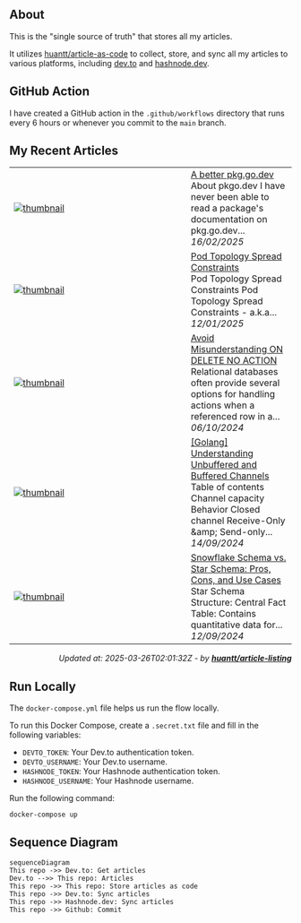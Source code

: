 ## About
This is the "single source of truth" that stores all my articles.

It utilizes [huantt/article-as-code](https://github.com/huantt/article-as-code) to collect, store, and sync all my articles to various platforms, including [dev.to](https://dev.to) and [hashnode.dev](https://hashnode.dev).

## GitHub Action
I have created a GitHub action in the `.github/workflows` directory that runs every 6 hours or whenever you commit to the `main` branch.

## My Recent Articles

<table>
        <tr>
            <td width="300px">
                <a href="https://dev.to/jacktt/a-better-pkggodev-hip">
                    <img src="https://dynamic-thumbnail-dev-to.vercel.app/article/2282180/thumbnail?t=2025-03-26%2002%3a01%3a32.507216148%20%2b0000%20UTC%20m%3d%2b0.086625614" alt="thumbnail">
                </a>
            </td>
            <td>
                <a href="https://dev.to/jacktt/a-better-pkggodev-hip">A better pkg.go.dev</a>
                <div>About pkgo.dev   I have never been able to read a package&#39;s documentation on pkg.go.dev...</div>
                <div><i>16/02/2025</i></div>
            </td>
        </tr>
        <tr>
            <td width="300px">
                <a href="https://dev.to/jacktt/pod-topology-spread-constraints-2pd7">
                    <img src="https://dynamic-thumbnail-dev-to.vercel.app/article/2201593/thumbnail?t=2025-03-26%2002%3a01%3a32.507216148%20%2b0000%20UTC%20m%3d%2b0.086625614" alt="thumbnail">
                </a>
            </td>
            <td>
                <a href="https://dev.to/jacktt/pod-topology-spread-constraints-2pd7">Pod Topology Spread Constraints</a>
                <div>Pod Topology Spread Constraints   Pod Topology Spread Constraints - a.k.a...</div>
                <div><i>12/01/2025</i></div>
            </td>
        </tr>
        <tr>
            <td width="300px">
                <a href="https://dev.to/jacktt/avoid-misunderstanding-on-delete-no-action-gcj">
                    <img src="https://dynamic-thumbnail-dev-to.vercel.app/article/2027227/thumbnail?t=2025-03-26%2002%3a01%3a32.507216148%20%2b0000%20UTC%20m%3d%2b0.086625614" alt="thumbnail">
                </a>
            </td>
            <td>
                <a href="https://dev.to/jacktt/avoid-misunderstanding-on-delete-no-action-gcj">Avoid Misunderstanding ON DELETE NO ACTION</a>
                <div>Relational databases often provide several options for handling actions when a referenced row in a...</div>
                <div><i>06/10/2024</i></div>
            </td>
        </tr>
        <tr>
            <td width="300px">
                <a href="https://dev.to/jacktt/golang-understanding-unbuffered-and-buffered-channels-35bh">
                    <img src="https://dynamic-thumbnail-dev-to.vercel.app/article/2000292/thumbnail?t=2025-03-26%2002%3a01%3a32.507216148%20%2b0000%20UTC%20m%3d%2b0.086625614" alt="thumbnail">
                </a>
            </td>
            <td>
                <a href="https://dev.to/jacktt/golang-understanding-unbuffered-and-buffered-channels-35bh">[Golang] Understanding Unbuffered and Buffered Channels</a>
                <div>Table of contents    Channel capacity Behavior Closed channel Receive-Only &amp;amp; Send-only...</div>
                <div><i>14/09/2024</i></div>
            </td>
        </tr>
        <tr>
            <td width="300px">
                <a href="https://dev.to/jacktt/snowflake-schema-vs-star-schema-pros-cons-and-use-cases-34p9">
                    <img src="https://dynamic-thumbnail-dev-to.vercel.app/article/1997485/thumbnail?t=2025-03-26%2002%3a01%3a32.507216148%20%2b0000%20UTC%20m%3d%2b0.086625614" alt="thumbnail">
                </a>
            </td>
            <td>
                <a href="https://dev.to/jacktt/snowflake-schema-vs-star-schema-pros-cons-and-use-cases-34p9">Snowflake Schema vs. Star Schema: Pros, Cons, and Use Cases</a>
                <div>Star Schema            Structure:     Central Fact Table: Contains quantitative data for...</div>
                <div><i>12/09/2024</i></div>
            </td>
        </tr>
</table>

<div align="right">

*Updated at: 2025-03-26T02:01:32Z - by **[huantt/article-listing](https://github.com/huantt/article-listing)***

</div>


## Run Locally
The `docker-compose.yml` file helps us run the flow locally.

To run this Docker Compose, create a `.secret.txt` file and fill in the following variables:
- `DEVTO_TOKEN`: Your Dev.to authentication token.
- `DEVTO_USERNAME`: Your Dev.to username.
- `HASHNODE_TOKEN`: Your Hashnode authentication token.
- `HASHNODE_USERNAME`: Your Hashnode username.

Run the following command:
```shell
docker-compose up
```

## Sequence Diagram
```mermaid
sequenceDiagram
This repo ->> Dev.to: Get articles
Dev.to -->> This repo: Articles
This repo ->> This repo: Store articles as code
This repo ->> Dev.to: Sync articles
This repo ->> Hashnode.dev: Sync articles
This repo ->> Github: Commit
```